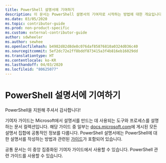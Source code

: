 ```yaml
---
title: PowerShell 설명서에 기여하기
description: 이 문서는 PowerShell 설명서의 기여자로 시작하는 방법에 대한 개요입니다.
ms.date: 03/05/2020
ms.topic: contributor-guide
ms.prod: non-product-specific
ms.custom: external-contributor-guide
author: sdwheeler
ms.author: sewhee
ms.openlocfilehash: b4982d82d8de8c076daf85876810a0324d036c40
ms.sourcegitcommit: 5ef2dc72e2ff8bddf873415a3f4b816eb16029dd
ms.translationtype: HT
ms.contentlocale: ko-KR
ms.lasthandoff: 04/03/2020
ms.locfileid: "80625077"
---
```

# <a name="contributing-to-powershell-documentation"></a>PowerShell 설명서에 기여하기

PowerShell을 지원해 주셔서 감사합니다!

기여자 가이드는 Microsoft에서 설명서를 만드는 데 사용되는 도구와 프로세스를 설명하는 문서 컬렉션입니다. 해당 가이드 중 일부는 [docs.microsoft.com][docs]에 게시된 모든 설명서 집합에 공통적인 정보를 다룹니다. PowerShell 설명서에는 PowerShell에 대한 설명서를 작성하는 방법과 관련된 [가이드][psdocs]가 포함되어 있습니다.

공통 문서는 이 중앙 집중화된 기여자 가이드에서 사용할 수 있습니다. PowerShell 관련 가이드를 사용할 수 있습니다.

<!--link refs-->
[docs]: https://docs.microsoft.com/
[psdocs]: https://docs.microsoft.com/powershell/scripting/community/contributing/overview
